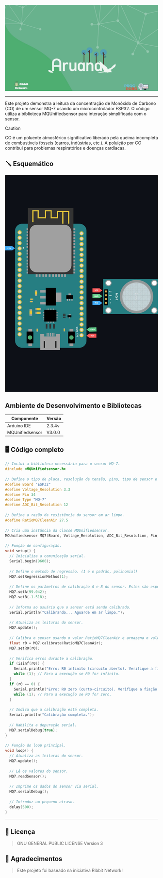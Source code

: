 ![BannerProject](https://raw.githubusercontent.com/POGROBO-UNILAB/Esp32-and-MQ-7/refs/heads/main/img/BannerAruanaUpdate.jpg)

---

Este projeto demonstra a leitura da concentração de Monóxido de Carbono (CO) de um sensor MQ-7 usando um microcontrolador ESP32. O código utiliza a biblioteca MQUnifiedsensor para interação simplificada com o sensor.

> [!CAUTION]
> CO é um poluente atmosférico significativo liberado pela queima incompleta de combustíveis fósseis (carros, indústrias, etc.). A poluição por CO contribui para problemas respiratórios e doenças cardíacas. 

## 🪛 Esquemático

![BannerProject](https://raw.githubusercontent.com/POGROBO-UNILAB/Esp32-and-MQ-7/refs/heads/main/img/esquematico.jpg)

## Ambiente de Desenvolvimento e Bibliotecas

| Componente  |  Versão      |
|-------------|--------------|
| Arduino IDE | 2.3.4v       |
| MQUnifiedsensor | V3.0.0   | 

## 🖥️ Código completo

```cpp
// Inclui a biblioteca necessária para o sensor MQ-7.
#include <MQUnifiedsensor.h>

// Define o tipo de placa, resolução de tensão, pino, tipo de sensor e resolução de bits do ADC.
#define Board "ESP32"
#define Voltage_Resolution 3.3
#define Pin 34
#define Type "MQ-7"
#define ADC_Bit_Resolution 12

// Define a razão da resistência do sensor em ar limpo.
#define RatioMQ7CleanAir 27.5

// Cria uma instância da classe MQUnifiedsensor.
MQUnifiedsensor MQ7(Board, Voltage_Resolution, ADC_Bit_Resolution, Pin, Type);

// Função de configuração.
void setup() {
  // Inicializa a comunicação serial.
  Serial.begin(9600);

  // Define o método de regressão. (1 é o padrão, polinomial)
  MQ7.setRegressionMethod(1);

  // Define os parâmetros de calibração A e B do sensor. Estes são específicos do sensor.
  MQ7.setA(99.042);
  MQ7.setB(-1.518);

  // Informa ao usuário que o sensor está sendo calibrado.
  Serial.println("Calibrando... Aguarde em ar limpo.");

  // Atualiza as leituras do sensor.
  MQ7.update();

  // Calibra o sensor usando o valor RatioMQ7CleanAir e armazena o valor R0.
  float r0 = MQ7.calibrate(RatioMQ7CleanAir);
  MQ7.setR0(r0);

  // Verifica erros durante a calibração.
  if (isinf(r0)) {
    Serial.println("Erro: R0 infinito (circuito aberto). Verifique a fiação.");
    while (1); // Para a execução se R0 for infinito.
  }
  if (r0 == 0) {
    Serial.println("Erro: R0 zero (curto-circuito). Verifique a fiação.");
    while (1); // Para a execução se R0 for zero.
  }

  // Indica que a calibração está completa.
  Serial.println("Calibração completa.");

  // Habilita a depuração serial.
  MQ7.serialDebug(true);
}

// Função do loop principal.
void loop() {
  // Atualiza as leituras do sensor.
  MQ7.update();

  // Lê os valores do sensor.
  MQ7.readSensor();

  // Imprime os dados do sensor via serial.
  MQ7.serialDebug();

  // Introduz um pequeno atraso.
  delay(500);
}
```
---

## 📄 Licença

   >GNU GENERAL PUBLIC LICENSE Version 3

## 🚀 Agradecimentos

  >Este projeto foi baseado na iniciativa Ribbit Network! 
